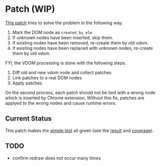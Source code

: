 # Patch (WIP)

[This patch](./VirtualDom.patch) tries to solve the problem in the following way.

1. Mark the DOM node as `created_by_elm`
2. If unknown nodes have been inserted, skip them.
3. If existing nodes have been removed, re-create them by old vdom.
4. If existing nodes have been replaced with unknown nodes, re-create them by old vdom.

FYI, the VDOM processing is done with the following steps.

1. Diff old and new vdom node and collect patches
2. Link patches to a real DOM nodes
3. Apply patches

On the second process, each patch should not be tied with a wrong node which is inserted by Chrome extension.
Without this fix, patches are applyed to the wrong nodes and cause runtime errors.

## Current Status

This patch makes the [simple test](../test/test.js) all green (see the [result](https://travis-ci.org/jinjor/elm-break-dom) and [coverage](https://elm-break-dom.netlify.com/coverage/simple-patched.js.html)).

## TODO

- confirm redraw does not occur many times
